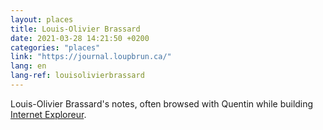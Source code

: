 ```yaml
---
layout: places
title: Louis-Olivier Brassard
date: 2021-03-28 14:21:50 +0200
categories: "places"
link: "https://journal.loupbrun.ca/"
lang: en
lang-ref: louisolivierbrassard
---
```

Louis-Olivier Brassard's notes, often browsed with Quentin while building [Internet Exploreur](https://github.com/PQuod/InternetExploreur).

